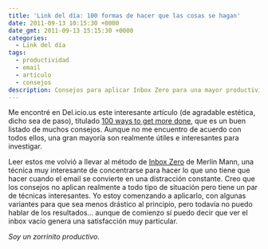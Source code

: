 ```yaml
---
title: 'Link del día: 100 formas de hacer que las cosas se hagan'
date: 2011-09-13 10:15:30 +0000
date_gmt: 2011-09-13 15:15:30 +0000
categories:
  - Link del día
tags:
  - productividad
  - email
  - artículo
  - consejos
description: Consejos para aplicar Inbox Zero para una mayor productividad.
---
```



Me encontré en Del.icio.us este interesante artículo (de agradable estética, dicho sea de paso), titulado [100 ways to get more done](http://regardingwork.com/2011/09/01/100-ways-to-get-more-done/), que es un buen listado de muchos consejos. Aunque no me encuentro de acuerdo con todos ellos, una gran mayoría son realmente útiles e interesantes para investigar.

Leer estos me volvió a llevar al método de [Inbox Zero](http://inboxzero.com/) de Merlin Mann, una técnica muy interesante de concentrarse para hacer lo que uno tiene que hacer cuando el email se convierte en una distracción constante. Creo que los consejos no aplican realmente a todo tipo de situación pero tiene un par de técnicas interesantes. Yo estoy comenzando a aplicarlo, con algunas variantes para que sea menos drástico al principio, pero todavía no puedo hablar de los resultados... aunque de comienzo sí puedo decir que ver el inbox vacío genera una satisfacción muy particular.

_Soy un zorrinito productivo._
